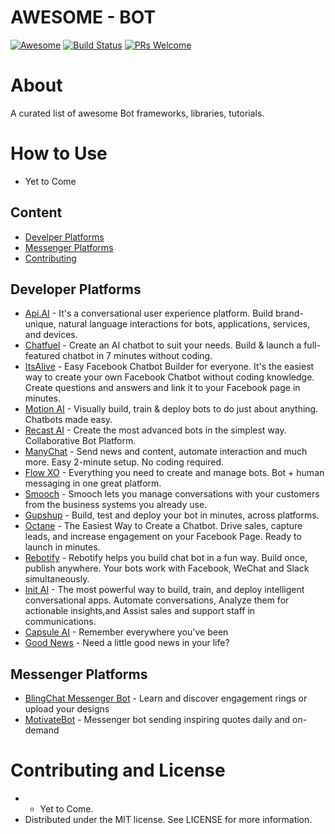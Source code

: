 # AWESOME - BOT

[![Awesome](https://cdn.rawgit.com/sindresorhus/awesome/d7305f38d29fed78fa85652e3a63e154dd8e8829/media/badge.svg)](https://github.com/sindresorhus/awesome)
[![Build Status](https://api.travis-ci.org/vsouza/awesome-ios.svg?branch=master)](https://travis-ci.org/vsouza/awesome-ios)
[![PRs Welcome](https://img.shields.io/badge/PRs-welcome-brightgreen.svg)](http://makeapullrequest.com)

# About
A curated list of awesome Bot frameworks, libraries, tutorials.

# How to Use
- Yet to Come

## Content
- [Develper Platforms](#libraries-and-frameworks)
- [Messenger Platforms](#messenger-platforms)
- [Contributing](#contributing-and-license)

## Developer Platforms
* [Api.AI](http://api.ai/) - It's a conversational user experience platform. Build brand-unique, natural language interactions for bots, applications, services, and devices.
* [Chatfuel](http://chatfuel.com/) - Create an AI chatbot to suit your needs. Build & launch a full-featured chatbot in 7 minutes without coding.
* [ItsAlive](http://itsalive.io/) - Easy Facebook Chatbot Builder for everyone. It's the easiest way to create your own Facebook Chatbot without coding knowledge. Create questions and answers and link it to your Facebook page in minutes.
* [Motion AI](http://www.motion.ai/) - Visually build, train & deploy bots to do just about anything. Chatbots made easy.
* [Recast AI](http://recast.ai/) - Create the most advanced bots in the simplest way. Collaborative Bot Platform.
* [ManyChat](http://manychat.com/) - Send news and content, automate interaction and much more. Easy 2-minute setup. No coding required.
* [Flow XO](http://flowxo.com/) - Everything you need to create and manage bots. Bot + human messaging in one great platform.
* [Smooch](http://smooch.io/) - Smooch lets you manage conversations with your customers from the business systems you already use.
* [Gupshup](http://www.gupshup.io/developer/home) - Build, test and deploy your bot in minutes, across platforms.
* [Octane](http://octaneai.com/) - The Easiest Way to Create a Chatbot. Drive sales, capture leads, and increase engagement on your Facebook Page. Ready to launch in minutes.
* [Rebotify](http://www.rebotify.com/) - Rebotify helps you build chat bot in a fun way. Build once, publish anywhere. Your bots work with Facebook, WeChat and Slack simultaneously.
* [Init AI](http://www.init.ai/) - The most powerful way to build, train, and deploy intelligent conversational apps. Automate conversations, Analyze them for actionable insights,and Assist sales and support staff in communications.
* [Capsule AI](https://capsule.ai/) - Remember everywhere you've been
* [Good News](http://goodnewsbot.herokuapp.com) - Need a little good news in your life?


## Messenger Platforms
* [BlingChat Messenger Bot](https://www.messenger.com/t/blingbot/) - Learn and discover engagement rings or upload your designs
* [MotivateBot](https://www.messenger.com/t/MotivateBot/) - Messenger bot sending inspiring quotes daily and on-demand


# Contributing and License
 * - Yet to Come.
 * Distributed under the MIT license. See LICENSE for more information.
